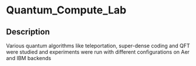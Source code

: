 # Quantum_Compute_Lab

## Description
Various quantum algorithms like teleportation, super-dense coding and QFT were studied and experiments were run with different configurations on Aer and IBM backends 
